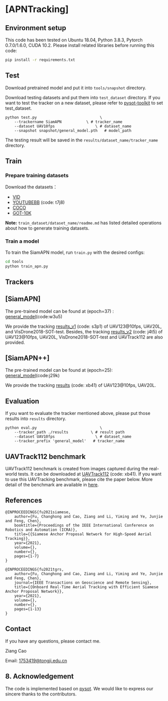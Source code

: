 # [APNTracking]

## Environment setup
This code has been tested on Ubuntu 18.04, Python 3.8.3, Pytorch 0.7.0/1.6.0, CUDA 10.2.
Please install related libraries before running this code: 
```bash
pip install -r requirements.txt
```

## Test
Download pretrained model and put it into `tools/snapshot` directory.

Download testing datasets and put them into `test_dataset` directory. If you want to test the tracker on a new dataset, please refer to [pysot-toolkit](https://github.com/StrangerZhang/pysot-toolkit) to set test_dataset.

```
python test.py 	                          \
	--trackername SiamAPN           \ # tracker_name
	--dataset UAV10fps                  \ # dataset_name
	--snapshot snapshot/general_model.pth   # model_path
```

The testing result will be saved in the `results/dataset_name/tracker_name` directory.

## Train

### Prepare training datasets

Download the datasets：
* [VID](http://image-net.org/challenges/LSVRC/2017/)
* [YOUTUBEBB](https://pan.baidu.com/s/1ZTdfqvhIRneGFXur-sCjgg) (code: t7j8)
* [COCO](http://cocodataset.org)
* [GOT-10K](http://got-10k.aitestunion.com/downloads)


**Note:** `train_dataset/dataset_name/readme.md` has listed detailed operations about how to generate training datasets.


### Train a model
To train the SiamAPN model, run `train.py` with the desired configs:

```bash
cd tools
python train_apn.py 
```

## Trackers

## [SiamAPN] 
The pre-trained model can be found at (epoch=37) : [general_model](https://pan.baidu.com/s/1GSgj3UwObcUKyT8TFSJ5qA)(code:w3u5) 

We provide the tracking [results_v1](https://pan.baidu.com/s/1EWOSHNcOldJBCCmwY-mvVA) (code: s3p1) of UAV123@10fps, UAV20L, and VisDrone2018-SOT-test. Besides, the tracking [results_v2](https://pan.baidu.com/s/1zCmiWHbNiDTyUELyZ8NXwg) (code: j4t5) of UAV123@10fps, UAV20L, VisDrone2018-SOT-test and UAVTrack112 are  also provided. 

## [SiamAPN++] 
The pre-trained model can be found at (epoch=25): [general_model](https://pan.baidu.com/s/1ovv45-pfQ9PQQJMi2b2K3A)(code:j29k)

We provide the tracking [results](https://pan.baidu.com/s/11Gpf4vjKrIyWh4QV8CVWTA) (code: xb41) of UAV123@10fps, UAV20L.

## Evaluation 
If you want to evaluate the tracker mentioned above, please put those results into  `results` directory.
```
python eval.py 	                          \
	--tracker_path ./results          \ # result path
	--dataset UAV10fps                  \ # dataset_name
	--tracker_prefix 'general_model'   # tracker_name
```
## UAVTrack112 benchmark
UAVTrack112 benchmark is created from images captured during the real-world tests. It can be downloaded at [UAVTrack112](https://pan.baidu.com/s/1HK7zCKaa_olToGVzLrOpqA) (code: xb41). If you want to use this UAVTracking benchmark, please cite the paper below. More detail of the benchmark are available in [here](https://github.com/vision4robotics/SiamAPN/tree/master/UAVTrack112).

## References 

```
@INPROCEEDINGS{fu2021siamese,       
	author={Fu, Changhong and Cao, Ziang and Li, Yiming and Ye, Junjie and Feng, Chen},   
	booktitle={Proceedings of the IEEE International Conference on Robotics and Automation (ICRA)}, 
	title={{Siamese Anchor Proposal Network for High-Speed Aerial Tracking}},
	year={2021},
	volume={},
	number={},
	pages={1-7}
}

```

```
@INPROCEEDINGS{fu2021tgrs,       
	author={Fu, Changhong and Cao, Ziang and Li, Yiming and Ye, Junjie and Feng, Chen},   
	journal={IEEE Transactions on Geoscience and Remote Sensing}, 
	title={{Onboard Real-Time Aerial Tracking with Efficient Siamese Anchor Proposal Network}},
	year={2021},
	volume={},
	number={},
	pages={1-13}
}

```

## Contact
If you have any questions, please contact me.

Ziang Cao

Email: [1753419@tongji.edu.cn](1753419@tongji.edu.cn)



## 8. Acknowledgement
The code is implemented based on [pysot](https://github.com/STVIR/pysot). We would like to express our sincere thanks to the contributors.